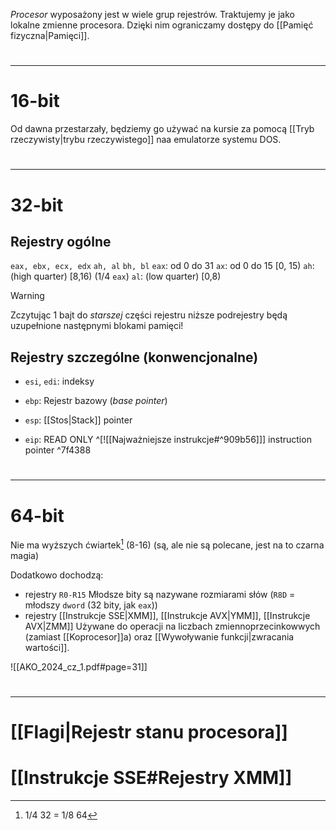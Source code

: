 *Procesor* wyposażony jest w wiele grup rejestrów. Traktujemy je jako lokalne zmienne procesora. Dzięki nim ograniczamy dostępy do [[Pamięć fizyczna|Pamięci]].
#
---

# 16-bit
Od dawna przestarzały, będziemy go używać na kursie za pomocą [[Tryb rzeczywisty|trybu rzeczywistego]] naa emulatorze systemu DOS.
#
---
# 32-bit
## Rejestry ogólne
`eax, ebx, ecx, edx`
`ah, al`
`bh, bl`
`eax`: od 0 do 31
`ax`: od 0 do 15 \[0, 15)
`ah`: (high quarter) \[8,16) (1/4 `eax`)
`al`: (low quarter) \[0,8)

>[!Warning]
>Zczytując 1 bajt do *starszej* części rejestru niższe podrejestry będą uzupełnione następnymi blokami pamięci!

## Rejestry szczególne (konwencjonalne)
- `esi`, `edi`: indeksy
- `ebp`: Rejestr bazowy (*base pointer*)

- `esp`: [[Stos|Stack]] pointer
- `eip`: READ ONLY ^[![[Najważniejsze instrukcje#^909b56]]] instruction pointer ^7f4388
#
---

# 64-bit
Nie ma wyższych ćwiartek[^ćwiartki] (8-16) (są, ale nie są polecane, jest na to czarna magia)

Dodatkowo dochodzą:
- rejestry `R0-R15`
Młodsze bity są nazywane rozmiarami słów (`R8D` = młodszy `dword` (32 bity, jak `eax`))
- rejestry [[Instrukcje SSE|XMM]], [[Instrukcje AVX|YMM]], [[Instrukcje AVX|ZMM]]
Używane do operacji na liczbach zmiennoprzecinkowwych (zamiast [[Koprocesor]]a) oraz [[Wywoływanie funkcji|zwracania wartości]].

![[AKO_2024_cz_1.pdf#page=31]]
#
---

# [[Flagi|Rejestr stanu procesora]]

# [[Instrukcje SSE#Rejestry XMM]]

[^ćwiartki]: 1/4 32 = 1/8 64